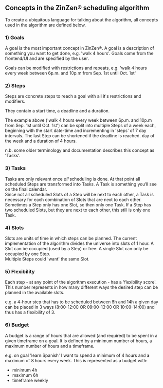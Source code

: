 ## Concepts in the ZinZen&reg; scheduling algorithm
To create a ubiquitous language for talking about the algorithm, all concepts used in the algorithm are defined below.

### 1) Goals
A goal is the most important concept in ZinZen&reg;. A goal is a description of something 
you want to get done, e.g. 'walk 4 hours'. Goals come from the frontend/UI and are specified by the user.

Goals can be modified with restrictions and repeats, e.g. 'walk 4 hours every week between 6p.m. and 10p.m from Sep. 1st until Oct. 1st'

### 2) Steps
Steps are concrete steps to reach a goal with all it's restrictions and modifiers.

They contain a start time, a deadline and a duration.

The example above ('walk 4 hours every week between 6p.m. and 10p.m from Sep. 1st until Oct. 1st')
can be split into multiple Steps of a week each, beginning with the start date-time and incrementing in 'steps' of 7 day intervals. The last Step can be shortened if the deadline is reached.
day of the week and a duration of 4 hours.

n.b. some older terminology and documentation describes this concept as 'Tasks'.

### 3) Tasks  
Tasks are only relevant once _all_ scheduling is done. At that point all scheduled Steps are transformed into Tasks. A Task is something you'll see on the final calendar.  
Since not all scheduled Slots of a Step will be next to each other, a Task is necessary for each combination of Slots that are next to each other.  
Sometimes a Step only has one Slot, so then only one Task. If a Step has two scheduled Slots, but they are next to each other, this still is only one Task.

### 4) Slots
Slots are units of time in which steps can be planned. The current implementation of the algorithm
divides the universe into slots of 1 hour. A Slot can be occupied (used by a Step) or free. A single Slot can only be occupied by one Step.  
Multiple Steps could 'want' the same Slot.

### 5) Flexibility
Each step - at any point of the algorithm execution - has a 'flexibility score'. This number represents
in how many different ways the desired step can be planned in the available slots.

e.g. a 4-hour step that has to be scheduled between 8h and 14h a given day can be placed in 3 ways
(8:00-12:00 OR 09:00-13:00 OR 10:00-14:00) and thus has a flexibility of 3.

### 6) Budget
A budget is a range of hours that are allowed (and required) to be spent in a given timeframe on a goal.
It is defined by a minimum number of hours, a maximum number of hours and a timeframe.

e.g. on goal 'learn Spanish' I want to spend a minimum of 4 hours and a maximum of 8 hours every week.
This is represented as a budget with:
* minimum 4h
* maximum 6h
* timeframe weekly